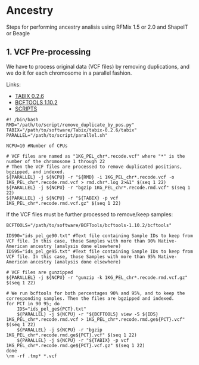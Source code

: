# Ancestry

Steps for performing ancestry analisis using RFMix 1.5 or 2.0 and ShapeIT or Beagle

## 1. VCF Pre-processing

We have to process original data (VCF files) by removing duplications, and we do it for each chromosome in a parallel fashion.

Links:

+ [TABIX 0.2.6](https://sourceforge.net/projects/samtools/files/tabix/tabix-0.2.6.tar.bz2/download)
+ [BCFTOOLS 1.10.2](https://sourceforge.net/projects/samtools/files/samtools/1.10.2/bcftools-1.10.2.tar.bz2/download)
+ [SCRIPTS](https://github.com/tanoramb/Ancestry/tree/eaf4b0bf5a445748de9eccc83b78c008d61b2b34/scripts)



```
#! /bin/bash
RMD="/path/to/script/remove_duplicate_by_pos.py"
TABIX="/path/to/software/Tabix/tabix-0.2.6/tabix"
PARALLEL="/path/to/script/parallel.sh"

NCPU=10 #Number of CPUs

# VCF files are named as "1KG_PEL_chr*.recode.vcf" where "*" is the number of the chromosome 1 through 22
# Then the VCF files are processed to remove duplicated positions, bgzipped, and indexed.
${PARALLEL} -j ${NCPU} -r "${RMD} -i 1KG_PEL_chr*.recode.vcf -o 1KG_PEL_chr*.recode.rmd.vcf > rmd.chr*.log 2>&1" $(seq 1 22)
${PARALLEL} -j ${NCPU} -r "bgzip 1KG_PEL_chr*.recode.rmd.vcf" $(seq 1 22)
${PARALLEL} -j ${NCPU} -r "${TABIX} -p vcf 1KG_PEL_chr*.recode.rmd.vcf.gz" $(seq 1 22)
```

If the VCF files must be further processed to remove/keep samples:

```
BCFTOOLS="/path/to/software/BCFTools/bcftools-1.10.2/bcftools"

IDS90="ids_pel_ge90.txt" #Text file containing Sample IDs to keep from VCF file. In this case, those Samples with more than 90% Native-American ancestry (analysis done elsewhere)
IDS95="ids_pel_ge95.txt" #Text file containing Sample IDs to keep from VCF file. In this case, those Samples with more than 95% Native-American ancestry (analysis done elsewhere)

# VCF files are gunzipped
${PARALLEL} -j ${NCPU} -r "gunzip -k 1KG_PEL_chr*.recode.rmd.vcf.gz" $(seq 1 22)

# We run bcftools for both percentages 90% and 95%, and to keep the corresponding samples. Then the files are bgzipped and indexed.
for PCT in 90 95; do
    IDS="ids_pel_ge${PCT}.txt"
    ${PARALLEL} -j ${NCPU} -r "${BCFTOOLS} view -S ${IDS} 1KG_PEL_chr*.recode.rmd.vcf > 1KG_PEL_chr*.recode.rmd.ge${PCT}.vcf" $(seq 1 22)
    ${PARALLEL} -j ${NCPU} -r "bgzip 1KG_PEL_chr*.recode.rmd.ge${PCT}.vcf" $(seq 1 22)
    ${PARALLEL} -j ${NCPU} -r "${TABIX} -p vcf 1KG_PEL_chr*.recode.rmd.ge${PCT}.vcf.gz" $(seq 1 22)
done
\rm -rf .tmp* *.vcf

```

